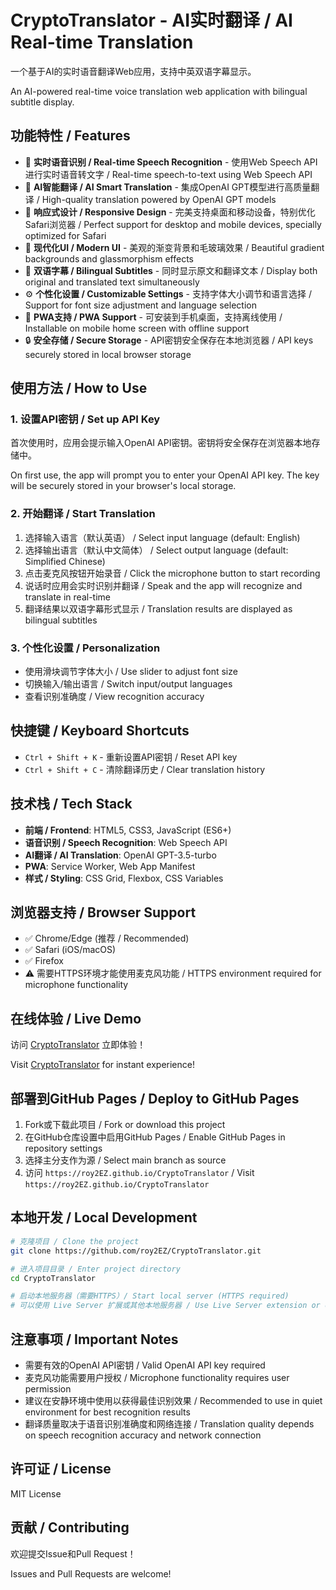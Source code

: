 # CryptoTranslator - AI实时翻译 / AI Real-time Translation

一个基于AI的实时语音翻译Web应用，支持中英双语字幕显示。

An AI-powered real-time voice translation web application with bilingual subtitle display.

## 功能特性 / Features

- 🎤 **实时语音识别 / Real-time Speech Recognition** - 使用Web Speech API进行实时语音转文字 / Real-time speech-to-text using Web Speech API
- 🤖 **AI智能翻译 / AI Smart Translation** - 集成OpenAI GPT模型进行高质量翻译 / High-quality translation powered by OpenAI GPT models
- 📱 **响应式设计 / Responsive Design** - 完美支持桌面和移动设备，特别优化Safari浏览器 / Perfect support for desktop and mobile devices, specially optimized for Safari
- 🎨 **现代化UI / Modern UI** - 美观的渐变背景和毛玻璃效果 / Beautiful gradient backgrounds and glassmorphism effects
- 📝 **双语字幕 / Bilingual Subtitles** - 同时显示原文和翻译文本 / Display both original and translated text simultaneously
- ⚙️ **个性化设置 / Customizable Settings** - 支持字体大小调节和语言选择 / Support for font size adjustment and language selection
- 💾 **PWA支持 / PWA Support** - 可安装到手机桌面，支持离线使用 / Installable on mobile home screen with offline support
- 🔒 **安全存储 / Secure Storage** - API密钥安全保存在本地浏览器 / API keys securely stored in local browser storage

## 使用方法 / How to Use

### 1. 设置API密钥 / Set up API Key
首次使用时，应用会提示输入OpenAI API密钥。密钥将安全保存在浏览器本地存储中。

On first use, the app will prompt you to enter your OpenAI API key. The key will be securely stored in your browser's local storage.

### 2. 开始翻译 / Start Translation
1. 选择输入语言（默认英语） / Select input language (default: English)
2. 选择输出语言（默认中文简体） / Select output language (default: Simplified Chinese)
3. 点击麦克风按钮开始录音 / Click the microphone button to start recording
4. 说话时应用会实时识别并翻译 / Speak and the app will recognize and translate in real-time
5. 翻译结果以双语字幕形式显示 / Translation results are displayed as bilingual subtitles

### 3. 个性化设置 / Personalization
- 使用滑块调节字体大小 / Use slider to adjust font size
- 切换输入/输出语言 / Switch input/output languages
- 查看识别准确度 / View recognition accuracy

## 快捷键 / Keyboard Shortcuts

- `Ctrl + Shift + K` - 重新设置API密钥 / Reset API key
- `Ctrl + Shift + C` - 清除翻译历史 / Clear translation history

## 技术栈 / Tech Stack

- **前端 / Frontend**: HTML5, CSS3, JavaScript (ES6+)
- **语音识别 / Speech Recognition**: Web Speech API
- **AI翻译 / AI Translation**: OpenAI GPT-3.5-turbo
- **PWA**: Service Worker, Web App Manifest
- **样式 / Styling**: CSS Grid, Flexbox, CSS Variables

## 浏览器支持 / Browser Support

- ✅ Chrome/Edge (推荐 / Recommended)
- ✅ Safari (iOS/macOS)
- ✅ Firefox
- ⚠️ 需要HTTPS环境才能使用麦克风功能 / HTTPS environment required for microphone functionality

## 在线体验 / Live Demo

访问 [CryptoTranslator](https://roy2EZ.github.io/CryptoTranslator/) 立即体验！

Visit [CryptoTranslator](https://roy2EZ.github.io/CryptoTranslator/) for instant experience!

## 部署到GitHub Pages / Deploy to GitHub Pages

1. Fork或下载此项目 / Fork or download this project
2. 在GitHub仓库设置中启用GitHub Pages / Enable GitHub Pages in repository settings
3. 选择主分支作为源 / Select main branch as source
4. 访问 `https://roy2EZ.github.io/CryptoTranslator` / Visit `https://roy2EZ.github.io/CryptoTranslator`

## 本地开发 / Local Development

```bash
# 克隆项目 / Clone the project
git clone https://github.com/roy2EZ/CryptoTranslator.git

# 进入项目目录 / Enter project directory
cd CryptoTranslator

# 启动本地服务器（需要HTTPS）/ Start local server (HTTPS required)
# 可以使用 Live Server 扩展或其他本地服务器 / Use Live Server extension or other local servers
```

## 注意事项 / Important Notes

- 需要有效的OpenAI API密钥 / Valid OpenAI API key required
- 麦克风功能需要用户授权 / Microphone functionality requires user permission
- 建议在安静环境中使用以获得最佳识别效果 / Recommended to use in quiet environment for best recognition results
- 翻译质量取决于语音识别准确度和网络连接 / Translation quality depends on speech recognition accuracy and network connection

## 许可证 / License

MIT License

## 贡献 / Contributing

欢迎提交Issue和Pull Request！

Issues and Pull Requests are welcome!